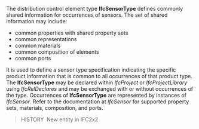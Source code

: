 ﻿The distribution control element type **IfcSensorType** defines commonly shared information for occurrences of sensors. The set of shared information may include:

* common properties with shared property sets
* common representations
* common materials
* common composition of elements
* common ports

It is used to define a sensor type specification indicating the specific product information that is common to all occurrences of that product type. The **IfcSensorType** may be declared within _IfcProject_ or _IfcProjectLibrary_ using _IfcRelDeclares_ and may be exchanged with or without occurrences of the type. Occurrences of **IfcSensorType** are represented by instances of _IfcSensor_. Refer to the documentation at _IfcSensor_ for supported property sets, materials, composition, and ports.

> HISTORY&nbsp; New entity in IFC2x2
